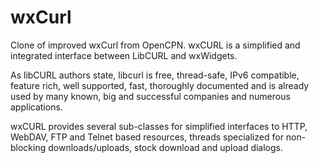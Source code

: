 # wxCurl

Clone of improved wxCurl from OpenCPN. wxCURL is a simplified and integrated interface between LibCURL and wxWidgets. 

As libCURL authors state, libcurl is free, thread-safe, IPv6 compatible, feature rich, well supported, 
fast, thoroughly documented and is already used by many known, big and successful companies and numerous 
applications. 

wxCURL provides several sub-classes for simplified interfaces to HTTP, WebDAV, FTP and Telnet based resources, 
threads specialized for non-blocking downloads/uploads, stock download and upload dialogs.
